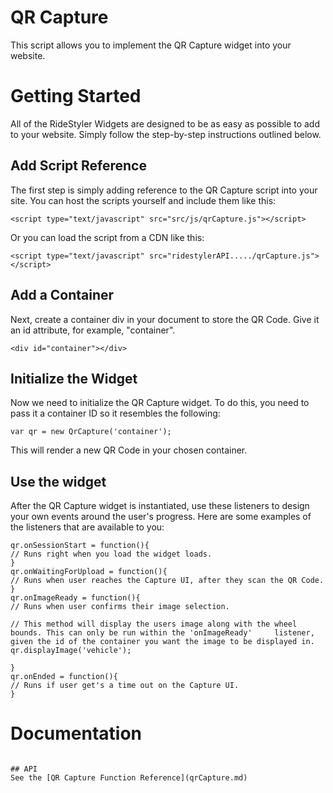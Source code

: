 # QR Capture
This script allows you to implement the QR Capture widget into your website.

# Getting Started
All of the RideStyler Widgets are designed to be as easy as possible to add to your website. Simply follow the step-by-step instructions outlined below.

## Add Script Reference
The first step is simply adding reference to the QR Capture script into your site. You can host the scripts yourself and include them like this:
```
<script type="text/javascript" src="src/js/qrCapture.js"></script>
```

Or you can load the script from a CDN like this:
```
<script type="text/javascript" src="ridestylerAPI...../qrCapture.js"></script>
```

## Add a Container
Next, create a container div in your document to store the QR Code. Give it an id attribute, for example, "container".
```
<div id="container"></div>
```

## Initialize the Widget
Now we need to initialize the QR Capture widget. To do this, you need to pass it a container ID so it resembles the following:
```
var qr = new QrCapture('container');
```
This will render a new QR Code in your chosen container.

## Use the widget
After the QR Capture widget is instantiated, use these listeners to design your own events around the user's progress. Here are some examples of the listeners that are available to you:
```
qr.onSessionStart = function(){
// Runs right when you load the widget loads.
}
qr.onWaitingForUpload = function(){
// Runs when user reaches the Capture UI, after they scan the QR Code.
}
qr.onImageReady = function(){
// Runs when user confirms their image selection.

// This method will display the users image along with the wheel bounds. This can only be run within the 'onImageReady' 	listener, given the id of the container you want the image to be displayed in.
qr.displayImage('vehicle');

}
qr.onEnded = function(){
// Runs if user get's a time out on the Capture UI.
}
```

# Documentation

```

## API
See the [QR Capture Function Reference](qrCapture.md)
